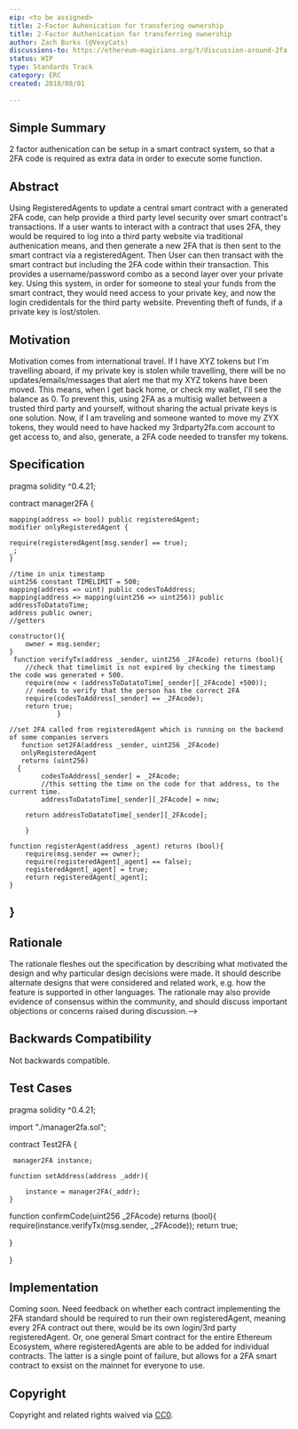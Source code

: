 ```yaml
---
eip: <to be assigned>
title: 2-Factor Auhenication for transfering ownership
title: 2-Factor Authenication for transferring ownership
author: Zach Burks (@VexyCats)
discussions-to: https://ethereum-magicians.org/t/discussion-around-2fa-implementation-within-smart-contracts/924
status: WIP
type: Standards Track
category: ERC
created: 2018/08/01
 
---
```


## Simple Summary


2 factor authenication can be setup in a smart contract system, so that a 2FA code is required as extra data in order to execute some function.

## Abstract

Using RegisteredAgents to update a central smart contract with a generated 2FA code, can help provide a third party level security over smart contract's transactions. If a user wants to interact with a contract that uses 2FA, they would be required to log into a third party website via traditional authenication means, and then generate a new 2FA that is then sent to the smart contract via a registeredAgent. Then User can then transact with the smart contract but including the 2FA code within their transaction. This provides a username/password combo as a second layer over your private key. Using this system, in order for someone to steal your funds from the smart contract, they would need access to your private key, and now the login credidentals for the third party website. Preventing theft of funds, if a private key is lost/stolen. 

## Motivation

Motivation comes from international travel. If I have XYZ tokens but I'm travelling aboard, if my private key is stolen while travelling, there will be no updates/emails/messages that alert me that my XYZ tokens have been moved. This means, when I get back home, or check my wallet, I'll see the balance as 0. To prevent this, using 2FA as a multisig wallet between a trusted third party and yourself, without sharing the actual private keys is one solution. Now, if I am traveling and someone wanted to move my ZYX tokens, they would need to have hacked my 3rdparty2fa.com account to get access to, and also, generate, a 2FA code needed to transfer my tokens. 

## Specification


   pragma solidity ^0.4.21;


   contract manager2FA {
    
    mapping(address => bool) public registeredAgent;
    modifier onlyRegisteredAgent {

    require(registeredAgent[msg.sender] == true);
    _;
    }
    
    //time in unix timestamp
    uint256 constant TIMELIMIT = 500;
    mapping(address => uint) public codesToAddress;    
    mapping(address => mapping(uint256 => uint256)) public addressToDatatoTime;
    address public owner;
    //getters
    
    constructor(){
        owner = msg.sender;
    }
     function verifyTx(address _sender, uint256 _2FAcode) returns (bool){
        //check that timelimit is not expired by checking the timestamp the code was generated + 500.
        require(now < (addressToDatatoTime[_sender][_2FAcode] +500));
        // needs to verify that the person has the correct 2FA
        require(codesToAddress[_sender] == _2FAcode);
        return true;
                }
    
    //set 2FA called from registeredAgent which is running on the backend of some companies servers
       function set2FA(address _sender, uint256 _2FAcode) 
       onlyRegisteredAgent 
       returns (uint256)  
      {
            codesToAddress[_sender] = _2FAcode;
            //this setting the time on the code for that address, to the current time. 
            addressToDatatoTime[_sender][_2FAcode] = now;
            
        return addressToDatatoTime[_sender][_2FAcode];
            
        }
    
    function registerAgent(address _agent) returns (bool){  
        require(msg.sender == owner);
        require(registeredAgent[_agent] == false);
        registeredAgent[_agent] = true;
        return registeredAgent[_agent];
    }
    
}
---
## Rationale

<!--The rationale fleshes out the specification by describing what motivated the design and why particular design decisions were made. It should describe alternate designs that were considered and related work, e.g. how the feature is supported in other languages. The rationale may also provide evidence of consensus within the community, and should discuss important objections or concerns raised during discussion.-->
The rationale fleshes out the specification by describing what motivated the design and why particular design decisions were made. It should describe alternate designs that were considered and related work, e.g. how the feature is supported in other languages. The rationale may also provide evidence of consensus within the community, and should discuss important objections or concerns raised during discussion.-->

## Backwards Compatibility

<!--All EIPs that introduce backwards incompatibilities must include a section describing these incompatibilities and their severity. The EIP must explain how the author proposes to deal with these incompatibilities. EIP submissions without a sufficient backwards compatibility treatise may be rejected outright.-->
Not backwards compatible. 

## Test Cases


   pragma solidity ^0.4.21;

   import "./manager2fa.sol";

   contract Test2FA {
    
    
     manager2FA instance;
    
    function setAddress(address _addr){
        
        instance = manager2FA(_addr);
    }
   function confirmCode(uint256 _2FAcode) returns (bool){
       require(instance.verifyTx(msg.sender, _2FAcode));
       return true;
       
   }
    
   }

## Implementation

Coming soon. Need feedback on whether each contract implementing the 2FA standard should be required to run their own registeredAgent, meaning every 2FA contract out there, would be its own login/3rd party registeredAgent. Or, one general Smart contract for the entire Ethereum Ecosystem, where registeredAgents are able to be added for individual contracts. The latter is a single point of failure, but allows for a 2FA smart contract to exsist on the mainnet for everyone to use. 

## Copyright
Copyright and related rights waived via [CC0](https://creativecommons.org/publicdomain/zero/1.0/).
